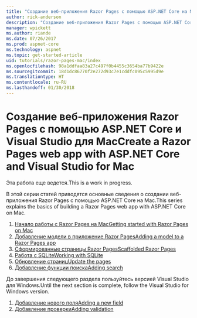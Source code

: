 ```yaml
---
title: "Создание веб-приложения Razor Pages с помощью ASP.NET Core на Mac"
author: rick-anderson
description: "Создание веб-приложения Razor Pages с помощью ASP.NET Core и EF Core."
manager: wpickett
ms.author: riande
ms.date: 07/26/2017
ms.prod: aspnet-core
ms.technology: aspnet
ms.topic: get-started-article
uid: tutorials/razor-pages-mac/index
ms.openlocfilehash: 98a1ddfaa83a27c497f0b4455c3654ba77b9422e
ms.sourcegitcommit: 18d1dc86770f2e272d93c7e1cddfc095c5995d9e
ms.translationtype: HT
ms.contentlocale: ru-RU
ms.lasthandoff: 01/30/2018
---
```

# <a name="create-a-razor-pages-web-app-with-aspnet-core-and-visual-studio-for-mac"></a><span data-ttu-id="f4a3b-103">Создание веб-приложения Razor Pages с помощью ASP.NET Core и Visual Studio для Mac</span><span class="sxs-lookup"><span data-stu-id="f4a3b-103">Create a Razor Pages web app with ASP.NET Core and Visual Studio for Mac</span></span>

<span data-ttu-id="f4a3b-104">Эта работа еще ведется.</span><span class="sxs-lookup"><span data-stu-id="f4a3b-104">This is a work in progress.</span></span>

<span data-ttu-id="f4a3b-105">В этой серии статей приводятся основные сведения о создании веб-приложения Razor Pages с помощью ASP.NET Core на Mac.</span><span class="sxs-lookup"><span data-stu-id="f4a3b-105">This series explains the basics of building a Razor Pages web app with ASP.NET Core on Mac.</span></span>

1. [<span data-ttu-id="f4a3b-106">Начало работы с Razor Pages на Mac</span><span class="sxs-lookup"><span data-stu-id="f4a3b-106">Getting started with Razor Pages on Mac</span></span>](xref:tutorials/razor-pages-mac/razor-pages-start)
1. [<span data-ttu-id="f4a3b-107">Добавление модели в приложение Razor Pages</span><span class="sxs-lookup"><span data-stu-id="f4a3b-107">Adding a model to a Razor Pages app</span></span>](xref:tutorials/razor-pages-mac/model)
1. [<span data-ttu-id="f4a3b-108">Сформированные страницы Razor Pages</span><span class="sxs-lookup"><span data-stu-id="f4a3b-108">Scaffolded Razor Pages</span></span>](xref:tutorials/razor-pages-mac/page)
1. [<span data-ttu-id="f4a3b-109">Работа с SQLite</span><span class="sxs-lookup"><span data-stu-id="f4a3b-109">Working with SQLite</span></span>](xref:tutorials/razor-pages-mac/sql)
1. [<span data-ttu-id="f4a3b-110">Обновление страниц</span><span class="sxs-lookup"><span data-stu-id="f4a3b-110">Update the pages</span></span>](xref:tutorials/razor-pages-mac/da1)
1. [<span data-ttu-id="f4a3b-111">Добавление функции поиска</span><span class="sxs-lookup"><span data-stu-id="f4a3b-111">Adding search</span></span>](xref:tutorials/razor-pages-mac/search)


<span data-ttu-id="f4a3b-112">До завершения следующего раздела пользуйтесь версией Visual Studio для Windows.</span><span class="sxs-lookup"><span data-stu-id="f4a3b-112">Until the next section is complete, follow the Visual Studio for Windows version.</span></span>

1. [<span data-ttu-id="f4a3b-113">Добавление нового поля</span><span class="sxs-lookup"><span data-stu-id="f4a3b-113">Adding a new field</span></span>](xref:tutorials/razor-pages/new-field)
1. [<span data-ttu-id="f4a3b-114">Добавление проверки</span><span class="sxs-lookup"><span data-stu-id="f4a3b-114">Adding validation</span></span>](xref:tutorials/razor-pages/validation)
